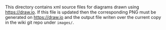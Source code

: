 This directory contains xml source files for diagrams drawn using
https://draw.io. If this file is updated then the corresponding PNG must be
generated on https://draw.io and the output file writen over the current copy
in the wiki git repo under `images/`.
